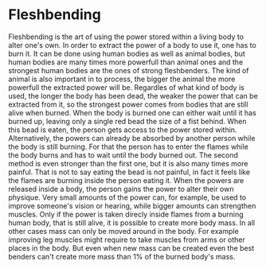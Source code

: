 # Fleshbending

Fleshbending is the art of using the power stored within a living body to alter one's own.
In order to extract the power of a body to use it, one has to burn it.
It can be done using human bodies as well as animal bodies, but human bodies are many times more powerfull than animal ones and the strongest human bodies are the ones of strong fleshbenders.
The kind of animal is also important in to process, the bigger the animal the more powerfull the extracted power will be.
Regardles of what kind of body is used, the longer the body has been dead, the weaker the power that can be extracted from it, so the strongest power comes from bodies that are still alive when burned.
When the body is burned one can either wait until it has burned up, leaving only a single red bead the size of a fist behind. 
When this bead is eaten, the person gets access to the power stored within.
Alternatively, the powers can already be absorbed by another person while the body is still burning.
For that the person has to enter the flames while the body burns and has to wait until the body burned out.
The second method is even stronger than the first one, but it is also many times more painful.
That is not to say eating the bead is not painful, in fact it feels like the flames are burning inside the person eating it.
When the powers are released inside a body, the person gains the power to alter their own physique.
Very small amounts of the power can, for example, be used to improve someone's vision or hearing, while bigger amounts can strengthen muscles.
Only if the power is taken direcly inside flames from a burning human body, that is still alive, it is possible to create more body mass.
In all other cases mass can only be moved around in the body.
For example improving leg muscles might require to take muscles from arms or other places in the body.
But even when new mass can be created even the best benders can't create more mass than 1% of the burned body's mass.
